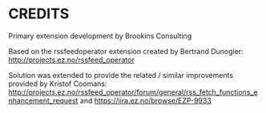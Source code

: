 CREDITS
=======

Primary extension development by Brookins Consulting

Based on the rssfeedoperator extension created by Bertrand Dunogier: http://projects.ez.no/rssfeed_operator

Solution was extended to provide the related / similar improvements provided by Kristof Coomans: http://projects.ez.no/rssfeed_operator/forum/general/rss_fetch_functions_enhancement_request  and  https://jira.ez.no/browse/EZP-9933

